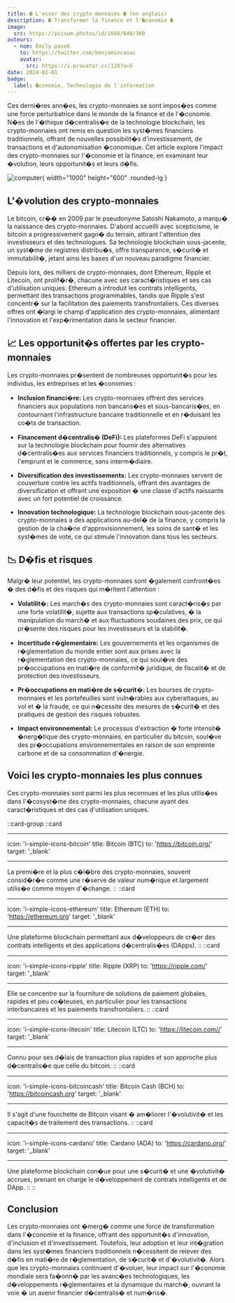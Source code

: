 ```yaml
---
title: � L'essor des crypto-monnaies � (en anglais)
description: � Transformer la finance et l'�conomie �
image:
  src: https://picsum.photos/id/1048/640/360
auteurs:
  - nom: Emily pasek
    to: https://twitter.com/benjamincanac
    avatar:
      src: https://i.pravatar.cc/128?u=5
date: 2024-02-01
badge:
  label: �conomie, Technologie de l'information
---
```


Ces derni�res ann�es, les crypto-monnaies se sont impos�es comme une force perturbatrice dans le monde de la finance et de l'�conomie. N�es de l'�thique d�centralis�e de la technologie blockchain, les crypto-monnaies ont remis en question les syst�mes financiers traditionnels, offrant de nouvelles possibilit�s d'investissement, de transactions et d'autonomisation �conomique. Cet article explore l'impact des crypto-monnaies sur l'�conomie et la finance, en examinant leur �volution, leurs opportunit�s et leurs d�fis.

![computer](https://picsum.photos/id/3/1000/600){ width="1000" height="600" .rounded-lg }

## L'�volution des crypto-monnaies

Le bitcoin, cr�� en 2009 par le pseudonyme Satoshi Nakamoto, a marqu� la naissance des crypto-monnaies. D'abord accueilli avec scepticisme, le bitcoin a progressivement gagn� du terrain, attirant l'attention des investisseurs et des technologues. Sa technologie blockchain sous-jacente, un syst�me de registres distribu�s, offre transparence, s�curit� et immutabilit�, jetant ainsi les bases d'un nouveau paradigme financier.

Depuis lors, des milliers de crypto-monnaies, dont Ethereum, Ripple et Litecoin, ont prolif�r�, chacune avec ses caract�ristiques et ses cas d'utilisation uniques. Ethereum a introduit les contrats intelligents, permettant des transactions programmables, tandis que Ripple s'est concentr� sur la facilitation des paiements transfrontaliers. Ces diverses offres ont �largi le champ d'application des crypto-monnaies, alimentant l'innovation et l'exp�rimentation dans le secteur financier.

## 📈 Les opportunit�s offertes par les crypto-monnaies

Les crypto-monnaies pr�sentent de nombreuses opportunit�s pour les individus, les entreprises et les �conomies :

- **Inclusion financi�re:** Les crypto-monnaies offrent des services financiers aux populations non bancaris�es et sous-bancaris�es, en contournant l'infrastructure bancaire traditionnelle et en r�duisant les co�ts de transaction.

- **Financement d�centralis� (DeFi):** Les plateformes DeFi s'appuient sur la technologie blockchain pour fournir des alternatives d�centralis�es aux services financiers traditionnels, y compris le pr�t, l'emprunt et le commerce, sans interm�diaire.

- **Diversification des investissements:** Les crypto-monnaies servent de couverture contre les actifs traditionnels, offrant des avantages de diversification et offrant une exposition � une classe d'actifs naissante avec un fort potentiel de croissance.

- **Innovation technologique:** La technologie blockchain sous-jacente des crypto-monnaies a des applications au-del� de la finance, y compris la gestion de la cha�ne d'approvisionnement, les soins de sant� et les syst�mes de vote, ce qui stimule l'innovation dans tous les secteurs.

## 📉 D�fis et risques

Malgr� leur potentiel, les crypto-monnaies sont �galement confront�es � des d�fis et des risques qui m�ritent l'attention :

- **Volatilit�:** Les march�s des crypto-monnaies sont caract�ris�s par une forte volatilit�, sujette aux transactions sp�culatives, � la manipulation du march� et aux fluctuations soudaines des prix, ce qui pr�sente des risques pour les investisseurs et la stabilit�.

- **Incertitude r�glementaire:** Les gouvernements et les organismes de r�glementation du monde entier sont aux prises avec la r�glementation des crypto-monnaies, ce qui soul�ve des pr�occupations en mati�re de conformit� juridique, de fiscalit� et de protection des investisseurs.

- **Pr�occupations en mati�re de s�curit�:** Les bourses de crypto-monnaies et les portefeuilles sont vuln�rables aux cyberattaques, au vol et � la fraude, ce qui n�cessite des mesures de s�curit� et des pratiques de gestion des risques robustes.

- **Impact environnemental:** Le processus d'extraction � forte intensit� �nerg�tique des crypto-monnaies, en particulier du bitcoin, soul�ve des pr�occupations environnementales en raison de son empreinte carbone et de sa consommation d'�nergie.

## Voici les crypto-monnaies les plus connues

Ces crypto-monnaies sont parmi les plus reconnues et les plus utilis�es dans l'�cosyst�me des crypto-monnaies, chacune ayant des caract�ristiques et des cas d'utilisation uniques.

::card-group
::card

---

icon: 'i-simple-icons-bitcoin'
title: Bitcoin (BTC)
to: 'https://bitcoin.org/'
target: '\_blank'

---

La premi�re et la plus c�l�bre des crypto-monnaies, souvent consid�r�e comme une r�serve de valeur num�rique et largement utilis�e comme moyen d'�change.
::
::card

---

icon: 'i-simple-icons-ethereum'
title: Ethereum (ETH)
to: 'https://ethereum.org'
target: '\_blank'

---

Une plateforme blockchain permettant aux d�veloppeurs de cr�er des contrats intelligents et des applications d�centralis�es (DApps).
::
::card

---

icon: 'i-simple-icons-ripple'
title: Ripple (XRP)
to: 'https://ripple.com/'
target: '\_blank'

---

Elle se concentre sur la fourniture de solutions de paiement globales, rapides et peu co�teuses, en particulier pour les transactions interbancaires et les paiements transfrontaliers.
::
::card

---

icon: 'i-simple-icons-litecoin'
title: Litecoin (LTC)
to: 'https://litecoin.com//'
target: '\_blank'

---

Connu pour ses d�lais de transaction plus rapides et son approche plus d�centralis�e que celle du bitcoin.
::
::card

---

icon: 'i-simple-icons-bitcoincash'
title: Bitcoin Cash (BCH)
to: 'https://bitcoincash.org'
target: '\_blank'

---

Il s'agit d'une fourchette de Bitcoin visant � am�liorer l'�volutivit� et les capacit�s de traitement des transactions.
::
::card

---

icon: 'i-simple-icons-cardano'
title: Cardano (ADA)
to: 'https://cardano.org/'
target: '\_blank'

---

Une plateforme blockchain con�ue pour une s�curit� et une �volutivit� accrues, prenant en charge le d�veloppement de contrats intelligents et de DApp.
::
::

## Conclusion

Les crypto-monnaies ont �merg� comme une force de transformation dans l'�conomie et la finance, offrant des opportunit�s d'innovation, d'inclusion et d'investissement. Toutefois, leur adoption et leur int�gration dans les syst�mes financiers traditionnels n�cessitent de relever des d�fis en mati�re de r�glementation, de s�curit� et d'�volutivit�. Alors que les crypto-monnaies continuent d'�voluer, leur impact sur l'�conomie mondiale sera fa�onn� par les avanc�es technologiques, les d�veloppements r�glementaires et la dynamique du march�, ouvrant la voie � un avenir financier d�centralis� et num�ris�.
